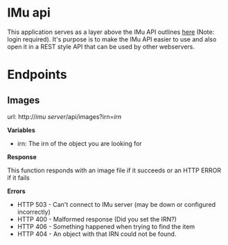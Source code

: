 # IMu api

This application serves as a layer above the IMu API outlines [here](https://emu.kesoftware.com/support/downloads/imu) (Note: login required).  It's purpose is to make the IMu API easier to use and also open it in a REST style API that can be used by other webservers.

# Endpoints

## Images

url: http://*imu server*/api/images?irn=*irn*

**Variables**

* irn: The irn of the object you are looking for

**Response**

This function responds with an image file if it succeeds or an HTTP ERROR if it fails

**Errors**

* HTTP 503 - Can't connect to IMu server (may be down or configured incorrectly)
* HTTP 400 - Malformed response (Did you set the IRN?)
* HTTP 406 - Something happened when trying to find the item
* HTTP 404 - An object with that IRN could not be found.
